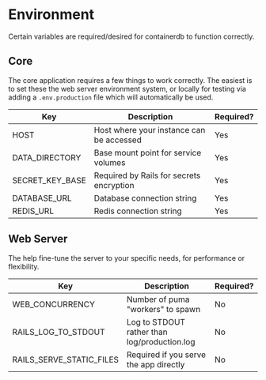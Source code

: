 # Environment

Certain variables are required/desired for containerdb to function correctly.


## Core

The core application requires a few things to work correctly. The easiest is
to set these the web server environment system, or locally for testing via
adding a `.env.production` file which will automatically be used.

| Key                         | Description                                    | Required?     |
|-----------------------------|------------------------------------------------|---------------|
| HOST                        | Host where your instance can be accessed       | Yes           |
| DATA_DIRECTORY              | Base mount point for service volumes           | Yes           |
| SECRET_KEY_BASE             | Required by Rails for secrets encryption       | Yes           |
| DATABASE_URL                | Database connection string                     | Yes           |
| REDIS_URL                   | Redis connection string                        | Yes           |


## Web Server

The help fine-tune the server to your specific needs, for performance or flexibility.

| Key                         | Description                                    | Required?     |
|-----------------------------|------------------------------------------------|---------------|
| WEB_CONCURRENCY             | Number of puma "workers" to spawn              | No            |
| RAILS_LOG_TO_STDOUT         | Log to STDOUT rather than log/production.log   | No            |
| RAILS_SERVE_STATIC_FILES    | Required if you serve the app directly         | No            |

